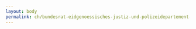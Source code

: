 ```yaml
---
layout: body
permalink: ch/bundesrat-eidgenoessisches-justiz-und-polizeidepartement-bundesamt-fuer-migration-direktion-asyl-und-rueckkehr-zentrale-verfahren-und-rueckkehr-region-suedosteuropa-und-amerika/
---
```


